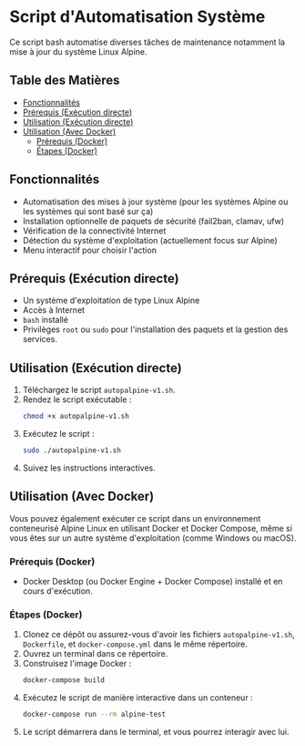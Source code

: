 # Script d'Automatisation Système

Ce script bash automatise diverses tâches de maintenance notamment la mise à jour du système Linux Alpine.

## Table des Matières

- [Fonctionnalités](#fonctionnalités)
- [Prérequis (Exécution directe)](#prérequis-exécution-directe)
- [Utilisation (Exécution directe)](#utilisation-exécution-directe)
- [Utilisation (Avec Docker)](#utilisation-avec-docker)
  - [Prérequis (Docker)](#prérequis-docker)
  - [Étapes (Docker)](#étapes-docker)

## Fonctionnalités

- Automatisation des mises à jour système (pour les systèmes Alpine ou les systèmes qui sont basé sur ça)
- Installation optionnelle de paquets de sécurité (fail2ban, clamav, ufw)
- Vérification de la connectivité Internet
- Détection du système d'exploitation (actuellement focus sur Alpine)
- Menu interactif pour choisir l'action

## Prérequis (Exécution directe)

- Un système d'exploitation de type Linux Alpine
- Accès à Internet
- `bash` installé
- Privilèges `root` ou `sudo` pour l'installation des paquets et la gestion des services.

## Utilisation (Exécution directe)

1.  Téléchargez le script `autopalpine-v1.sh`.
2.  Rendez le script exécutable :
    ```bash
    chmod +x autopalpine-v1.sh
    ```
3.  Exécutez le script :
    ```bash
    sudo ./autopalpine-v1.sh
    ```
4.  Suivez les instructions interactives.

## Utilisation (Avec Docker)

Vous pouvez également exécuter ce script dans un environnement conteneurisé Alpine Linux en utilisant Docker et Docker Compose, même si vous êtes sur un autre système d'exploitation (comme Windows ou macOS).

### Prérequis (Docker)

- Docker Desktop (ou Docker Engine + Docker Compose) installé et en cours d'exécution.

### Étapes (Docker)

1.  Clonez ce dépôt ou assurez-vous d'avoir les fichiers `autopalpine-v1.sh`, `Dockerfile`, et `docker-compose.yml` dans le même répertoire.
2.  Ouvrez un terminal dans ce répertoire.
3.  Construisez l'image Docker :
    ```bash
    docker-compose build
    ```
4.  Exécutez le script de manière interactive dans un conteneur :
    ```bash
    docker-compose run --rm alpine-test
    ```
5.  Le script démarrera dans le terminal, et vous pourrez interagir avec lui.
